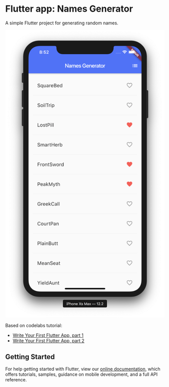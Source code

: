 # Flutter app: Names Generator

A simple Flutter project for generating random names.

![Screenshot](screenshot.png)

Based on codelabs tutorial:

- [Write Your First Flutter App, part 1](https://codelabs.developers.google.com/codelabs/first-flutter-app-pt1)
- [Write Your First Flutter App, part 2](https://codelabs.developers.google.com/codelabs/first-flutter-app-pt2)

## Getting Started

For help getting started with Flutter, view our
[online documentation](https://flutter.dev/docs), which offers tutorials, samples, guidance on mobile development, and a full API reference.
